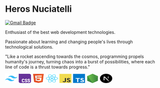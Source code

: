 # Heros Nuciatelli

[![Gmail Badge](https://img.shields.io/badge/herosnuciatelli%40gmail.com-maker?style=flat-square&logo=Gmail&logoColor=%23FFF&labelColor=%23059669&color=%23059669&link=mailto%3Aherosnuciatelli%40gmail.com)](mailto:herosnuciatelli@gmail.com)

Enthusiast of the best web development technologies.

Passionate about learning and changing people's lives through technological solutions.

"Like a rocket ascending towards the cosmos, programming propels humanity's journey, turning chaos into a burst of possibilities, where each line of code is a thrust towards progress."



<img align="center" alt="TailwindCSS" height="30" width="40" src="https://raw.githubusercontent.com/devicons/devicon/master/icons/tailwindcss/tailwindcss-original.svg">

<img align="center" alt="CSS" height="30" width="40" src="https://raw.githubusercontent.com/devicons/devicon/master/icons/CSS/CSS-original.svg">

<img align="center" alt="HTML5" height="30" width="40" src="https://raw.githubusercontent.com/devicons/devicon/master/icons/html5/html5-original.svg">

<img align="center" alt="React" height="30" width="40" src="https://raw.githubusercontent.com/devicons/devicon/master/icons/react/react-original.svg">

<img align="center" alt="JavaScript" height="30" width="40" src="https://raw.githubusercontent.com/devicons/devicon/master/icons/javascript/javascript-original.svg">

<img align="center" alt="TypeScript" height="30" width="40" src="https://raw.githubusercontent.com/devicons/devicon/master/icons/typescript/typescript-original.svg">

<img align="center" alt="NodeJS" height="30" width="40" src="https://raw.githubusercontent.com/devicons/devicon/master/icons/nodejs/nodejs-original.svg">

<img align="center" alt="NextJs" height="30" width="40" src="https://raw.githubusercontent.com/devicons/devicon/master/icons/nextjs/nextjs-original.svg">

